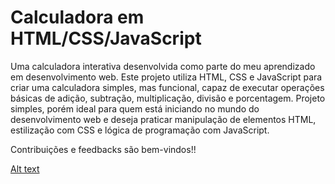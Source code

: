 # Calculadora em HTML/CSS/JavaScript

Uma calculadora interativa desenvolvida como parte do meu aprendizado em desenvolvimento web. Este projeto utiliza HTML, CSS e JavaScript para criar uma calculadora simples, mas funcional, capaz de executar operações básicas de adição, subtração, multiplicação, divisão e porcentagem. Projeto simples, porém ideal para quem está iniciando no mundo do desenvolvimento web e deseja praticar manipulação de elementos HTML, estilização com CSS e lógica de programação com JavaScript.

Contribuições e feedbacks são bem-vindos!!

[Alt text](image.png)